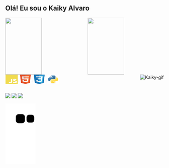 ## Olá! Eu sou o Kaiky Alvaro

<div>
  <a href="https://github.com/kaikyalvaro17">
  <img align="left" width="48%" height="180em" src="https://github-readme-stats.vercel.app/api?username=kaikyalvaro1708&show_icons=true&theme=dark&include_all_commits=true&count_private=true"/>
  <img align="right" width="48%" height="180em" src="https://github-readme-stats.vercel.app/api/top-langs/?username=kaikyalvaro1708&layout=compact&langs_count=16&theme=dark"/>
</div>
  
<div style="display: inline_block"><br>
  <img align="center" alt="kaiky-Js" height="30" width="40" src="https://raw.githubusercontent.com/devicons/devicon/master/icons/javascript/javascript-plain.svg">
  <img align="center" alt="kaiky-HTML" height="30" width="40" src="https://raw.githubusercontent.com/devicons/devicon/master/icons/html5/html5-original.svg">
  <img align="center" alt="Kaiky-CSS" height="30" width="40" src="https://raw.githubusercontent.com/devicons/devicon/master/icons/css3/css3-original.svg">
  <img align="center" alt="kaiky-Python" height="30" width="40" src="https://raw.githubusercontent.com/devicons/devicon/master/icons/python/python-original.svg">
   <img align="right" alt="Kaiky-gif" src="https://media4.giphy.com/media/qgQUggAC3Pfv687qPC/200.webp?cid=ecf05e47kmt14pp8eb2gz9na224ih1rot3ozdvbqqcil2949&rid=200.webp&ct=g">
  
##
  
 <a href="https://instagram.com/kaiky_alvaro?igshid=ZDdkNTZiNTM=" target="_blank"><img src="https://img.shields.io/badge/-Instagram-%23E4405F?style=for-the-badge&logo=instagram&logoColor=white" target="_blank"></a>
  <a href = "mailto:kaikialvaro57@gmail.com"><img src="https://img.shields.io/badge/Gmail-D14836?style=for-the-badge&logo=gmail&logoColor=white" target="_blank"></a>
  <a href="https://www.linkedin.com/in/kaiky-alvaro-077883209/" target="_blank"><img src="https://img.shields.io/badge/-LinkedIn-%230077B5?style=for-the-badge&logo=linkedin&logoColor=white" target="_blank"></a>   
  
</div>

![Snake animation](https://github.com/kaikyalvaro1708/kaikyalvaro1708/blob/output/github-contribution-grid-snake.svg)
